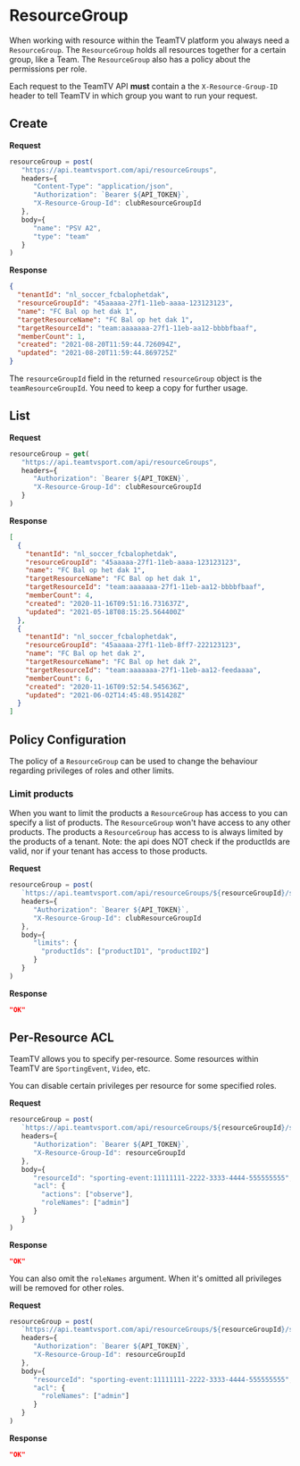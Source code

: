 
# ResourceGroup

When working with resource within the TeamTV platform you always need a `ResourceGroup`. The `ResourceGroup` holds all resources together for a certain group, like a Team. The `ResourceGroup` also has a policy about the permissions per role. 

Each request to the TeamTV API **must** contain a the `X-Resource-Group-ID` header to tell TeamTV in which group you want to run your request.


## Create

**Request**
```javascript
resourceGroup = post(
   "https://api.teamtvsport.com/api/resourceGroups",
   headers={
      "Content-Type": "application/json",
      "Authorization": `Bearer ${API_TOKEN}`,
      "X-Resource-Group-Id": clubResourceGroupId
   },
   body={
      "name": "PSV A2",
      "type": "team"
   }
)
```

**Response**
```json
{
  "tenantId": "nl_soccer_fcbalophetdak",
  "resourceGroupId": "45aaaaa-27f1-11eb-aaaa-123123123",
  "name": "FC Bal op het dak 1",
  "targetResourceName": "FC Bal op het dak 1",
  "targetResourceId": "team:aaaaaaa-27f1-11eb-aa12-bbbbfbaaf",
  "memberCount": 1,
  "created": "2021-08-20T11:59:44.726094Z",
  "updated": "2021-08-20T11:59:44.869725Z"
}
```

The `resourceGroupId` field in the returned `resourceGroup` object is the `teamResourceGroupId`. You need to keep a copy for further usage.


## List


**Request**

```javascript
resourceGroup = get(
   "https://api.teamtvsport.com/api/resourceGroups",
   headers={
      "Authorization": `Bearer ${API_TOKEN}`,
      "X-Resource-Group-Id": clubResourceGroupId
   }
)
```

**Response**
```json
[
  {
    "tenantId": "nl_soccer_fcbalophetdak",
    "resourceGroupId": "45aaaaa-27f1-11eb-aaaa-123123123",
    "name": "FC Bal op het dak 1",
    "targetResourceName": "FC Bal op het dak 1",
    "targetResourceId": "team:aaaaaaa-27f1-11eb-aa12-bbbbfbaaf",
    "memberCount": 4,
    "created": "2020-11-16T09:51:16.731637Z",
    "updated": "2021-05-18T08:15:25.564400Z"
  },
  {
    "tenantId": "nl_soccer_fcbalophetdak",
    "resourceGroupId": "45aaaaa-27f1-11eb-8ff7-222123123",
    "name": "FC Bal op het dak 2",
    "targetResourceName": "FC Bal op het dak 2",
    "targetResourceId": "team:aaaaaaa-27f1-11eb-aa12-feedaaaa",
    "memberCount": 6,
    "created": "2020-11-16T09:52:54.545636Z",
    "updated": "2021-06-02T14:45:48.951428Z"
  }
]
```

## Policy Configuration

The policy of a `ResourceGroup` can be used to change the behaviour regarding privileges of roles and other limits.

### Limit products

When you want to limit the products a `ResourceGroup` has access to you can specify a list of products. The `ResourceGroup` won't have access to any other products. The products a `ResourceGroup` has access to is always limited by the products of a tenant.
Note: the api does NOT check if the productIds are valid, nor if your tenant has access to those products. 

**Request**

```javascript
resourceGroup = post(
   `https://api.teamtvsport.com/api/resourceGroups/${resourceGroupId}/setPolicyConfiguration`,
   headers={
      "Authorization": `Bearer ${API_TOKEN}`,
      "X-Resource-Group-Id": clubResourceGroupId
   },
   body={
      "limits": {
        "productIds": ["productID1", "productID2"]
      }  
   }
)
```


**Response**
```json
"OK"
```


## Per-Resource ACL

TeamTV allows you to specify per-resource. Some resources within TeamTV are `SportingEvent`, `Video`, etc.

You can disable certain privileges per resource for some specified roles. 

**Request**

```javascript
resourceGroup = post(
   `https://api.teamtvsport.com/api/resourceGroups/${resourceGroupId}/setResourceACL`,
   headers={
      "Authorization": `Bearer ${API_TOKEN}`,
      "X-Resource-Group-Id": resourceGroupId
   },
   body={
      "resourceId": "sporting-event:11111111-2222-3333-4444-555555555",
      "acl": {
        "actions": ["observe"],
        "roleNames": ["admin"]
      }
   }
)
```

**Response**
```json
"OK"
```

You can also omit the `roleNames` argument. When it's omitted all privileges will be removed for other roles.


**Request**

```javascript
resourceGroup = post(
   `https://api.teamtvsport.com/api/resourceGroups/${resourceGroupId}/setResourceACL`,
   headers={
      "Authorization": `Bearer ${API_TOKEN}`,
      "X-Resource-Group-Id": resourceGroupId
   },
   body={
      "resourceId": "sporting-event:11111111-2222-3333-4444-555555555",
      "acl": {
        "roleNames": ["admin"]
      }
   }
)
```

**Response**
```json
"OK"
```